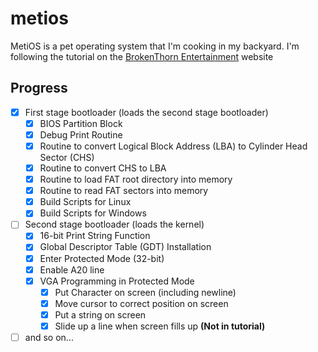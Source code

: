 metios
======

MetiOS is a pet operating system that I'm cooking in my backyard. I'm following the tutorial on the [BrokenThorn Entertainment](http://www.brokenthorn.com/Resources/OSDevIndex.html) website

Progress
--------
- [X] First stage bootloader (loads the second stage bootloader)
	- [X] BIOS Partition Block
	- [X] Debug Print Routine
	- [X] Routine to convert Logical Block Address (LBA) to Cylinder Head Sector (CHS)
	- [X] Routine to convert CHS to LBA
	- [X] Routine to load FAT root directory into memory
	- [X] Routine to read FAT sectors into memory
	- [X] Build Scripts for Linux
	- [X] Build Scripts for Windows
- [ ] Second stage bootloader (loads the kernel)
	- [X] 16-bit Print String Function
	- [X] Global Descriptor Table (GDT) Installation
	- [X] Enter Protected Mode (32-bit)
	- [X] Enable A20 line
	- [X] VGA Programming in Protected Mode
		- [X] Put Character on screen (including newline)
		- [X] Move cursor to correct position on screen
		- [X] Put a string on screen
		- [X] Slide up a line when screen fills up **(Not in tutorial)**
- [ ] and so on...
